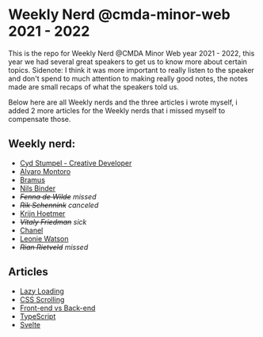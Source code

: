 # Weekly Nerd @cmda-minor-web 2021 - 2022

This is the repo for Weekly Nerd @CMDA Minor Web year 2021 - 2022, this year we had several great speakers to get us to know more about certain topics.
Sidenote: I think it was more important to really listen to the speaker and don't spend to much attention to making really good notes, the notes made are small recaps of what the speakers told us.

Below here are all Weekly nerds and the three articles i wrote myself, i added 2 more articles for the Weekly nerds that i missed myself to compensate those.


## Weekly nerd:
- [Cyd Stumpel - Creative Developer](https://github.com/KoenHaagsma/weekly-nerd-2122/wiki/Cyd-Stumpel---Creative-Developer)
- [Alvaro Montoro](https://github.com/KoenHaagsma/weekly-nerd-2122/wiki/Alvaro-Montaro)
- [Bramus](https://github.com/KoenHaagsma/weekly-nerd-2122/wiki/Bramus)
- [Nils Binder](https://github.com/KoenHaagsma/weekly-nerd-2122/wiki/Nils-Binder)
- _~~Fenna de Wilde~~ missed_
- _~~Rik Schennink~~ canceled_
- [Krijn Hoetmer](https://github.com/KoenHaagsma/weekly-nerd-2122/wiki/Krijn-Hoetmeer)
- _~~Vitaly Friedman~~ sick_
- [Chanel](https://github.com/KoenHaagsma/weekly-nerd-2122/wiki/Chanel)
- [Leonie Watson](https://github.com/KoenHaagsma/weekly-nerd-2122/wiki/Leonie-Watson)
- _~~Rian Rietveld~~ missed_

## Articles
- [Lazy Loading](https://github.com/KoenHaagsma/weekly-nerd-2122/wiki/Lazy-Loading)
- [CSS Scrolling](https://github.com/KoenHaagsma/weekly-nerd-2122/wiki/CSS-Scrolling)
- [Front-end vs Back-end](https://github.com/KoenHaagsma/weekly-nerd-2122/wiki/Front-end-vs-Back-end)
- [TypeScript](https://github.com/KoenHaagsma/weekly-nerd-2122/wiki/TypeScript)
- [Svelte](https://github.com/KoenHaagsma/weekly-nerd-2122/wiki/Svelte)

